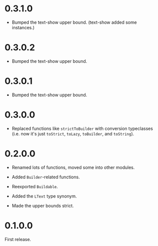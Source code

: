 # 0.3.1.0

* Bumped the text-show upper bound. (text-show added some instances.)

# 0.3.0.2

* Bumped the text-show upper bound.

# 0.3.0.1

* Bumped the text-show upper bound.

# 0.3.0.0

* Replaced functions like `strictToBuilder` with conversion typeclasses (i.e. now it's just `toStrict`, `toLazy`, `toBuilder`, and `toString`).

# 0.2.0.0

* Renamed lots of functions, moved some into other modules.

* Added `Builder`-related functions.

* Reexported `Buildable`.

* Added the `LText` type synonym.

* Made the upper bounds strict.

# 0.1.0.0

First release.
